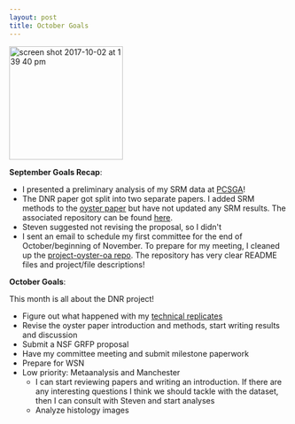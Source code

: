 ```yaml
---
layout: post
title: October Goals
---
```


<img width="205" alt="screen shot 2017-10-02 at 1 39 40 pm" src="https://user-images.githubusercontent.com/22335838/31098381-340502d0-a777-11e7-88c1-387b6b383091.png">

**September Goals Recap**:

- I presented a preliminary analysis of my SRM data at [PCSGA](https://github.com/RobertsLab/project-oyster-oa/blob/master/presentations/DNR/PCSGA2017_Venkataraman.pptx)!
- The DNR paper got split into two separate papers. I added SRM methods to the [oyster paper](https://docs.google.com/document/u/1/d/1giP16iXWPE7oDSNI7fyLV3p_1jqsXuuxlH7cJQAwhLM/edit#heading=h.7vvlns7jaib) but have not updated any SRM results. The associated repository can be found [here](https://github.com/RobertsLab/paper-gigas-DNR-proteomics).
- Steven suggested not revising the proposal, so I didn't
- I sent an email to schedule my first committee for the end of October/beginning of November. To prepare for my meeting, I cleaned up the [project-oyster-oa repo](https://github.com/RobertsLab/project-oyster-oa). The repository has very clear README files and project/file descriptions!

**October Goals**:

This month is all about the DNR project!

- Figure out what happened with my [technical replicates](https://yaaminiv.github.io/SRM-Analysis-Part5/)
- Revise the oyster paper introduction and methods, start writing results and discussion
- Submit a NSF GRFP proposal
- Have my committee meeting and submit milestone paperwork
- Prepare for WSN
- Low priority: Metaanalysis and Manchester
  - I can start reviewing papers and writing an introduction. If there are any interesting questions I think we should tackle with the dataset, then I can consult with Steven and start analyses
  - Analyze histology images
